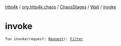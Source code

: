 [http4k](../../../index.md) / [org.http4k.chaos](../../index.md) / [ChaosStages](../index.md) / [Wait](index.md) / [invoke](./invoke.md)

# invoke

`fun invoke(request: `[`Request`](../../../org.http4k.core/-request/index.md)`): `[`Filter`](../../../org.http4k.core/-filter/index.md)